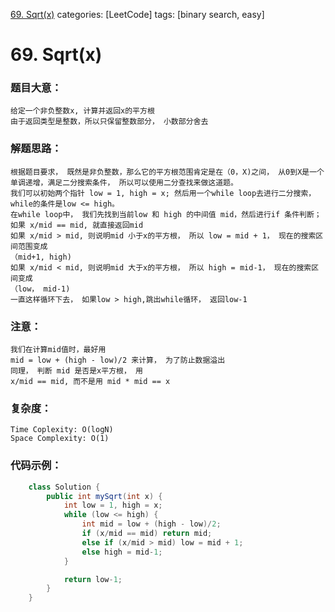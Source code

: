 [69. Sqrt(x)](https://leetcode.com/problems/sqrtx/)
categories: [LeetCode]
tags: [binary search, easy] 

# <span sid = "69"> 69. Sqrt(x) </span>
### 题目大意：
    给定一个非负整数x, 计算并返回x的平方根
    由于返回类型是整数，所以只保留整数部分， 小数部分舍去
### 解题思路：
    根据题目要求， 既然是非负整数，那么它的平方根范围肯定是在（0，X)之间， 从0到X是一个单调递增，满足二分搜索条件， 所以可以使用二分查找来做这道题。
    我们可以初始两个指针 low = 1, high = x; 然后用一个while loop去进行二分搜索， while的条件是low <= high。
    在while loop中， 我们先找到当前low 和 high 的中间值 mid，然后进行if 条件判断；
    如果 x/mid == mid, 就直接返回mid
    如果 x/mid > mid, 则说明mid 小于x的平方根， 所以 low = mid + 1， 现在的搜索区间范围变成
    （mid+1, high)
    如果 x/mid < mid, 则说明mid 大于x的平方根， 所以 high = mid-1， 现在的搜索区间变成
    （low， mid-1)
    一直这样循环下去， 如果low > high,跳出while循环， 返回low-1
### 注意：
    我们在计算mid值时，最好用 
    mid = low + (high - low)/2 来计算， 为了防止数据溢出
    同理， 判断 mid 是否是x平方根， 用
    x/mid == mid, 而不是用 mid * mid == x
### 复杂度：
    Time Coplexity: O(logN)
    Space Complexity: O(1)
### 代码示例：
```Java
    class Solution {
        public int mySqrt(int x) {
            int low = 1, high = x;
            while (low <= high) {
                int mid = low + (high - low)/2;
                if (x/mid == mid) return mid;
                else if (x/mid > mid) low = mid + 1;
                else high = mid-1;
            }

            return low-1;
        }
    }
```
